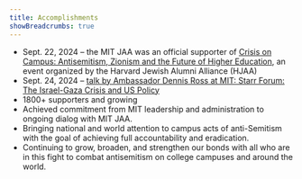 ```yaml
---
title: Accomplishments
showBreadcrumbs: true
---
```

<!-- Add the following comment to control the summary. -->
<!--more-->

+ Sept. 22, 2024 – the MIT JAA was an official supporter of [Crisis on Campus: Antisemitism, Zionism and the Future of Higher Education](https://harvardjewishalumni.org/upcoming-event/), an event organized by the Harvard Jewish Alumni Alliance (HJAA)
+ Sept. 24, 2024 – [talk by Ambassador Dennis Ross at MIT: Starr Forum: The Israel-Gaza Crisis and US Policy](https://www.eventbrite.com/e/starr-forum-the-israel-gaza-crisis-and-us-policy-tickets-969091327247)
+ 1800+ supporters and growing
+ Achieved commitment from MIT leadership and administration to ongoing dialog with MIT JAA.
+ Bringing national and world attention to campus acts of anti-Semitism with the goal of achieving full accountability and eradication.
+ Continuing to grow, broaden, and strengthen our bonds with all who are in this fight to combat antisemitism on college campuses and around the world.
